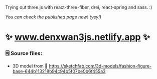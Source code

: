 Trying out three.js with react-three-fiber, drei, react-spring and sass. :)

*You can check the published page now! (yey!)*
# ✨ www.denxwan3js.netlify.app ✨

### 🗒️ Source files:
- 3D model from 🔗 https://sketchfab.com/3d-models/fashion-figure-base-644b113218b94c94b5f07be0b6f455a3
